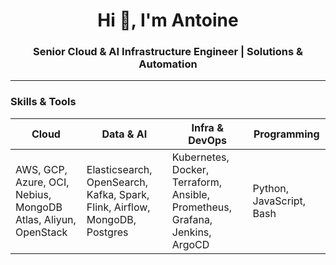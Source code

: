 <h1 align="center">Hi 👋, I'm Antoine</h1>
<h3 align="center">Senior Cloud & AI Infrastructure Engineer | Solutions & Automation</h3>

---

### Skills & Tools

| Cloud | Data & AI | Infra & DevOps | Programming |
|-------|-----------|----------------|-------------|
| AWS, GCP, Azure, OCI, Nebius, MongoDB Atlas, Aliyun, OpenStack | Elasticsearch, OpenSearch, Kafka, Spark, Flink, Airflow, MongoDB, Postgres | Kubernetes, Docker, Terraform, Ansible, Prometheus, Grafana, Jenkins, ArgoCD | Python, JavaScript, Bash |
